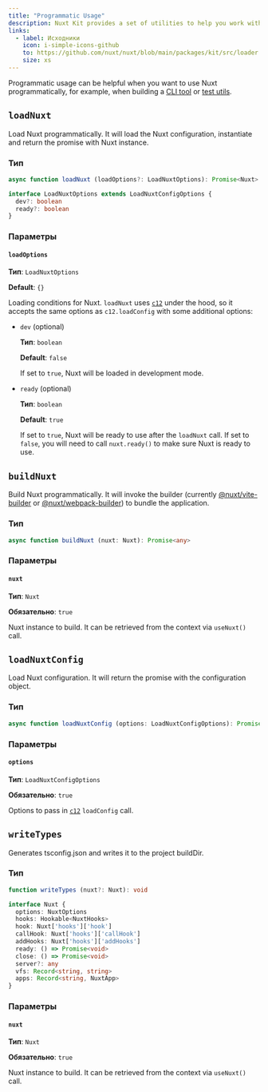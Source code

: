 ```yaml
---
title: "Programmatic Usage"
description: Nuxt Kit provides a set of utilities to help you work with Nuxt programmatically. These functions allow you to load Nuxt, build Nuxt, and load Nuxt configuration.
links:
  - label: Исходники
    icon: i-simple-icons-github
    to: https://github.com/nuxt/nuxt/blob/main/packages/kit/src/loader
    size: xs
---
```


Programmatic usage can be helpful when you want to use Nuxt programmatically, for example, when building a [CLI tool](https://github.com/nuxt/cli) or [test utils](https://github.com/nuxt/nuxt/tree/main/packages/test-utils).

## `loadNuxt`

Load Nuxt programmatically. It will load the Nuxt configuration, instantiate and return the promise with Nuxt instance.

### Тип

```ts
async function loadNuxt (loadOptions?: LoadNuxtOptions): Promise<Nuxt>

interface LoadNuxtOptions extends LoadNuxtConfigOptions {
  dev?: boolean
  ready?: boolean
}
```

### Параметры

#### `loadOptions`

**Тип**: `LoadNuxtOptions`

**Default**: `{}`

Loading conditions for Nuxt. `loadNuxt` uses [`c12`](https://github.com/unjs/c12) under the hood, so it accepts the same options as `c12.loadConfig` with some additional options:

- `dev` (optional)

  **Тип**: `boolean`

  **Default**: `false`

  If set to `true`, Nuxt will be loaded in development mode.

- `ready` (optional)

  **Тип**: `boolean`

  **Default**: `true`

  If set to `true`, Nuxt will be ready to use after the `loadNuxt` call. If set to `false`, you will need to call `nuxt.ready()` to make sure Nuxt is ready to use.

## `buildNuxt`

Build Nuxt programmatically. It will invoke the builder (currently [@nuxt/vite-builder](https://github.com/nuxt/nuxt/tree/main/packages/vite) or [@nuxt/webpack-builder](https://github.com/nuxt/nuxt/tree/main/packages/webpack)) to bundle the application.

### Тип

```ts
async function buildNuxt (nuxt: Nuxt): Promise<any>
```

### Параметры

#### `nuxt`

**Тип**: `Nuxt`

**Обязательно**: `true`

Nuxt instance to build. It can be retrieved from the context via `useNuxt()` call.

## `loadNuxtConfig`

Load Nuxt configuration. It will return the promise with the configuration object.

### Тип

```ts
async function loadNuxtConfig (options: LoadNuxtConfigOptions): Promise<NuxtOptions>
```

### Параметры

#### `options`

**Тип**: `LoadNuxtConfigOptions`

**Обязательно**: `true`

Options to pass in [`c12`](https://github.com/unjs/c12#options) `loadConfig` call.

## `writeTypes`

Generates tsconfig.json and writes it to the project buildDir.

### Тип

```ts
function writeTypes (nuxt?: Nuxt): void

interface Nuxt {
  options: NuxtOptions
  hooks: Hookable<NuxtHooks>
  hook: Nuxt['hooks']['hook']
  callHook: Nuxt['hooks']['callHook']
  addHooks: Nuxt['hooks']['addHooks']
  ready: () => Promise<void>
  close: () => Promise<void>
  server?: any
  vfs: Record<string, string>
  apps: Record<string, NuxtApp>
}
```

### Параметры

#### `nuxt`

**Тип**: `Nuxt`

**Обязательно**: `true`

Nuxt instance to build. It can be retrieved from the context via `useNuxt()` call.

